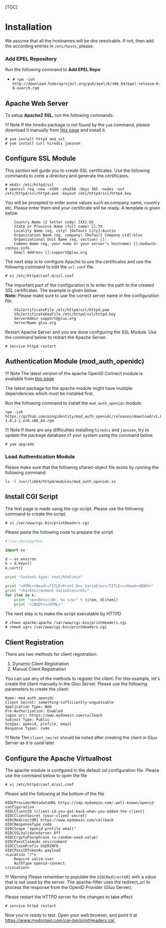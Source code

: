 [TOC]
# Installation

We assume that all the hostnames will be dns resolvable. If not, then
add the according entries in `/etc/hosts`, please.

### Add EPEL Repository

Run the following command to __Add EPEL Repo__.

* `# rpm -ivh http://download.fedoraproject.org/pub/epel/6/x86_64/epel-release-6-8.noarch.rpm`

## Apache Web Server
To setup __Apache2 SSL__, run the following commands:

!!! Note
    If the hiredis package is not found by the `yum` command, please download it manually from [this page](https://centos.pkgs.org/6/puias-unsupported-x86_64/hiredis-0.12.1-1.sdl6.x86_64.rpm.html) and install it.

```
# yum install httpd mod_ssl
# yum install curl hiredis jansson
```

## Configure SSL Module
This section will guide you to create SSL certificates.
Use the following commands to crete a  directory and generate the certificates.

```
# mkdir /etc/httpd/ssl
# openssl req -new -x509 -sha256 -days 365 -nodes -out /etc/httpd/ssl/httpd.pem -keyout /etc/httpd/ssl/httpd.key
```

You will be prompted to enter some values such as company name, country etc. Please enter them and your certificate will be ready. A template is given below

```text
	Country Name (2 letter code) [XX]:US
	State or Province Name (full name) []:TX
	Locality Name (eg, city) [Default City]:Austin
	Organization Name (eg, company) [Default Company Ltd]:Gluu
	Organizational Unit Name (eg, section) []:
	Common Name (eg, your name or your server's hostname) []:modauth-centos.info
	Email Address []:support@gluu.org
```

The next step is to configure Apache to use the certificates and use the following command to edit the `ssl.conf` file. 
```
# vi /etc/httpd/conf.d/ssl.conf
```

The important part of the configuration is to enter the path to the created SSL certificates. The example is given below.<br/>
**Note:** Please make sure to use the correct server name in the configuration file.

```
    SSLCertificateFile /etc/httpd/ssl/httpd.pem
    SSLCertificateKeyFile /etc/httpd/ssl/httpd.key
    ServerAdmin support@gluu.org
    ServerName gluu.org
```

Restart Apache Server and you are done configuring the SSL Module. Use the command below to restart the Apache Server.

```
# service httpd restart
```

## Authentication Module (mod_auth_openidc)
!!! Note
    The latest version of the apache OpenID Connect module is available from [this page](https://github.com/pingidentity/mod_auth_openidc/releases)

The latest package for the apache module might have multiple dependencies which must be installed first.


Run the following command to install the `mod_auth_openidc` module:

```
rpm -ivh https://github.com/pingidentity/mod_auth_openidc/releases/download/v1.8.2/mod_auth_openidc-1.8.2-1.el6.x86_64.rpm
```

!!! Note
    If there are any difficulties installing `hiredis` and `jansson`,
try to update the package database of your system using the command below.

```
# yum upgrade
```
### Load Authentication Module 
Please make sure that the following shared-object file exists by running the following command:

```
ls -l /usr/lib64/httpd/modules/mod_auth_openidc.so
```
## Install CGI Script
The test page is made using the cgi-script. Please use the following command to create the script.

```
# vi /var/www/cgi-bin/printHeaders.cgi
```

Please paste the following code to prepare the script

```python
#!/usr/bin/python

import os

d = os.environ
k = d.keys()
k.sort()

print "Content-type: text/html\n\n"

print "<HTML><Head><TITLE>Print Env Variables</TITLE></Head><BODY>"
print "<h1>Environment Variables</H1>"
for item in k:
    print "<p><B>%s</B>: %s </p>" % (item, d[item])
    print "</BODY></HTML>"

```

The next step is to make the script executable by HTTPD

```text
# chown apache:apache /var/www/cgi-bin/printHeaders.cgi
# chmod ug+x /var/www/cgi-bin/printHeaders.cgi
```

## Client Registration

There are two methods for client registration:

1. Dynamic Client Registration
2. Manual Client Registration

You can use any of the methods to register the client.
For this example, let's create the client manually in the Gluu Server.
Please use the following parameters to create the client:

```text
Name: mod_auth_openidc
Client Secret: something-sufficiently-unguessable
Application Type: Web
Pre-Authorization: Enabled
login uri: https://www.mydomain.com/callback
Subject Type: Public
Scopes: openid, profile, email
Response Types: code
```

!!! Note
    The `client_secret` should be noted after creating the client in Gluu Server as it is used later.
## Configure the Apache Virtualhost
The apache module is confgured in the defautl ssl configuration file. Please use the command below to open the file

```text
# vi /etc/httpd/conf.d/ssl.conf 
```

Please add the following at the bottom of the file

```text
OIDCProviderMetadataURL https://idp.mydomain.com/.well-known/openid-configuration
OIDCClientID (client-id-you-got-back-when-you-added-the-client)
OIDCClientSecret (your-client-secret)
OIDCRedirectURI https://www.mydomain.com/callback
OIDCResponseType code
OIDCScope "openid profile email"
OIDCSSLValidateServer Off
OIDCCryptoPassphrase (a-random-seed-value)
OIDCPassClaimsAs environment
OIDCClaimPrefix USERINFO_
OIDCPassIDTokenAs payload
<Location "/">
    Require valid-user
    AuthType openid-connect
</Location>
```

!!! Warning
    Please remember to populate the `OIDCRedirectURI` with a value that is not used by the server. The apache-filter uses the redirect_uri to process the response from the OpenID Provider (Gluu Server).

Please restart the HTTPD server for the changes to take effect

```text
# service httpd restart
```

Now you're ready to test. Open your web browser, and point it at
https://www.mydomain.com/cgi-bin/printHeaders.cgi`
